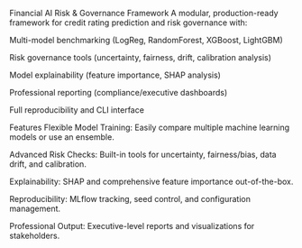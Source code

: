 Financial AI Risk & Governance Framework
A modular, production-ready framework for credit rating prediction and risk governance with:

Multi-model benchmarking (LogReg, RandomForest, XGBoost, LightGBM)

Risk governance tools (uncertainty, fairness, drift, calibration analysis)

Model explainability (feature importance, SHAP analysis)

Professional reporting (compliance/executive dashboards)

Full reproducibility and CLI interface

Features
Flexible Model Training: Easily compare multiple machine learning models or use an ensemble.

Advanced Risk Checks: Built-in tools for uncertainty, fairness/bias, data drift, and calibration.

Explainability: SHAP and comprehensive feature importance out-of-the-box.

Reproducibility: MLflow tracking, seed control, and configuration management.

Professional Output: Executive-level reports and visualizations for stakeholders.
